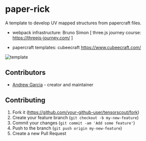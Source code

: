 # paper-rick

A template to develop UV mapped structures from papercraft files.

* webpack infrastructure: Bruno Simon [ three.js journey course: https://threejs-journey.com/ ]

* papercraft templates: cubeecraft https://www.cubeecraft.com/

![template](/home/andrew/scripts/paper-rick/template.jpg)

## Contributors

- [Andrew Garcia](https://github.com/andrewrgarcia) - creator and maintainer

## Contributing

1. Fork it (<https://github.com/your-github-user/tensorscout/fork>)
2. Create your feature branch (`git checkout -b my-new-feature`)
3. Commit your changes (`git commit -am 'Add some feature'`)
4. Push to the branch (`git push origin my-new-feature`)
5. Create a new Pull Request


